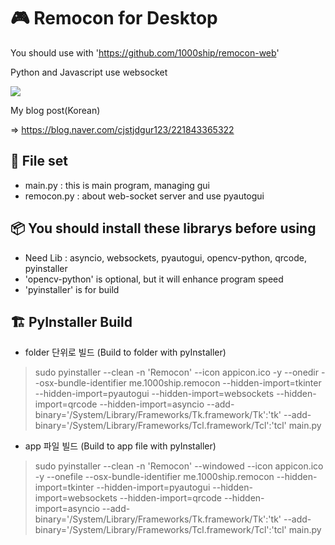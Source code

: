 
# 🎮 Remocon for Desktop
 You should use with 'https://github.com/1000ship/remocon-web'
 
 Python and Javascript use websocket

![](_readme/testing.gif)

My blog post(Korean)

=> https://blog.naver.com/cjstjdgur123/221843365322  

## 📂 File set
- main.py : this is main program, managing gui
- remocon.py : about web-socket server and use pyautogui

## 📦 You should install these librarys before using
- Need Lib : asyncio, websockets, pyautogui, opencv-python, qrcode, pyinstaller
- 'opencv-python' is optional, but it will enhance program speed
- 'pyinstaller' is for build

## 🏗 PyInstaller Build
- folder 단위로 빌드 (Build to folder with pyInstaller)
> sudo pyinstaller --clean -n 'Remocon' --icon appicon.ico -y --onedir --osx-bundle-identifier me.1000ship.remocon --hidden-import=tkinter --hidden-import=pyautogui --hidden-import=websockets --hidden-import=qrcode --hidden-import=asyncio --add-binary='/System/Library/Frameworks/Tk.framework/Tk':'tk' --add-binary='/System/Library/Frameworks/Tcl.framework/Tcl':'tcl' main.py
- app 파일 빌드 (Build to app file with pyInstaller)
> sudo pyinstaller --clean -n 'Remocon' --windowed --icon appicon.ico -y --onefile --osx-bundle-identifier me.1000ship.remocon --hidden-import=tkinter --hidden-import=pyautogui --hidden-import=websockets --hidden-import=qrcode --hidden-import=asyncio --add-binary='/System/Library/Frameworks/Tk.framework/Tk':'tk' --add-binary='/System/Library/Frameworks/Tcl.framework/Tcl':'tcl' main.py